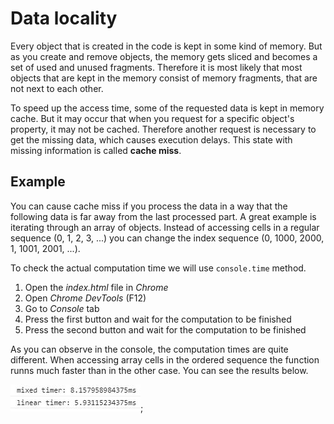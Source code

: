 # Data locality

Every object that is created in the code is kept in some kind of memory. But as you create and remove objects, the memory gets sliced and becomes a set of used and unused fragments. Therefore it is most likely that most objects that are kept in the memory consist of memory fragments, that are not next to each other.

To speed up the access time, some of the requested data is kept in memory cache. But it may occur that when you request for a specific object's property, it may not be cached. Therefore another request is necessary to get the missing data, which causes execution delays. This state with missing information is called **cache miss**.

## Example

You can cause cache miss if you process the data in a way that the following data is far away from the last processed part. A great example is iterating through an array of objects. Instead of accessing cells in a regular sequence (0, 1, 2, 3, ...) you can change the index sequence (0, 1000, 2000, 1, 1001, 2001, ...).

To check the actual computation time we will use ```console.time``` method.

1. Open the *index.html* file in *Chrome*
2. Open *Chrome DevTools* (F12)
3. Go to *Console* tab
4. Press the first button and wait for the computation to be finished
5. Press the second button and wait for the computation to be finished

As you can observe in the console, the computation times are quite different. When accessing array cells in the ordered sequence the function runns much faster than in the other case. You can see the results below.

![Computation time for mixed and local access](./.Docs/ComputationTime.JPG);
